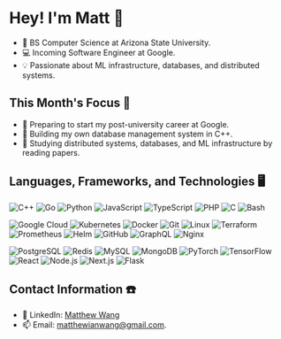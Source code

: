 # Hey! I'm Matt 👋 

- 📓 BS Computer Science at Arizona State University.
- 💻 Incoming Software Engineer at Google.
- 💡 Passionate about ML infrastructure, databases, and distributed systems.
  
## This Month's Focus 📌

- 🛫 Preparing to start my post-university career at Google.
- 💼 Building my own database management system in C++.
- 📘 Studying distributed systems, databases, and ML infrastructure by reading papers.

## Languages, Frameworks, and Technologies 🖥️

![C++](https://img.shields.io/badge/C++-00599C?logo=c%2b%2b&logoColor=white)
![Go](https://img.shields.io/badge/Go-00ADD8?logo=go&logoColor=white)
![Python](https://img.shields.io/badge/Python-3776AB?logo=python&logoColor=white)
![JavaScript](https://img.shields.io/badge/JavaScript-F7DF1E?logo=javascript&logoColor=black)
![TypeScript](https://img.shields.io/badge/TypeScript-3178C6?logo=typescript&logoColor=white)
![PHP](https://img.shields.io/badge/PHP-777BB4?logo=php&logoColor=white)
![C](https://img.shields.io/badge/C-A8B9CC?logo=c&logoColor=black)
![Bash](https://img.shields.io/badge/Bash-4EAA25?logo=gnubash&logoColor=white)

![Google Cloud](https://img.shields.io/badge/Google_Cloud-4285F4?logo=googlecloud&logoColor=white)
![Kubernetes](https://img.shields.io/badge/Kubernetes-326CE5?logo=kubernetes&logoColor=white)
![Docker](https://img.shields.io/badge/Docker-2496ED?logo=docker&logoColor=white)
![Git](https://img.shields.io/badge/Git-F05032?logo=git&logoColor=white)
![Linux](https://img.shields.io/badge/Linux-FCC624?logo=linux&logoColor=black)
![Terraform](https://img.shields.io/badge/Terraform-623CE4?logo=terraform&logoColor=white)
![Prometheus](https://img.shields.io/badge/Prometheus-E6522C?logo=prometheus&logoColor=white)
![Helm](https://img.shields.io/badge/Helm-0F1689?logo=helm&logoColor=white)
![GitHub](https://img.shields.io/badge/GitHub-181717?logo=github&logoColor=white)
![GraphQL](https://img.shields.io/badge/GraphQL-E10098?logo=graphql&logoColor=white)
![Nginx](https://img.shields.io/badge/Nginx-009639?logo=nginx&logoColor=white)

![PostgreSQL](https://img.shields.io/badge/PostgreSQL-336791?logo=postgresql&logoColor=white)
![Redis](https://img.shields.io/badge/Redis-DC382D?logo=redis&logoColor=white)
![MySQL](https://img.shields.io/badge/MySQL-4479A1?logo=mysql&logoColor=white)
![MongoDB](https://img.shields.io/badge/MongoDB-47A248?logo=mongodb&logoColor=white)
![PyTorch](https://img.shields.io/badge/PyTorch-EE4C2C?logo=pytorch&logoColor=white)
![TensorFlow](https://img.shields.io/badge/TensorFlow-FF6F00?logo=tensorflow&logoColor=white)
![React](https://img.shields.io/badge/React-61DAFB?logo=react&logoColor=black)
![Node.js](https://img.shields.io/badge/Node.js-339933?logo=nodedotjs&logoColor=white)
![Next.js](https://img.shields.io/badge/Next.js-000000?logo=nextdotjs&logoColor=white)
![Flask](https://img.shields.io/badge/Flask-000000?logo=flask&logoColor=white)

## Contact Information ☎️

- 🔗 LinkedIn: [Matthew Wang](https://www.linkedin.com/in/matthew-wang-cs/)
- 📫 Email: [matthewianwang@gmail.com](mailto:matthewianwang@gmail.com).
